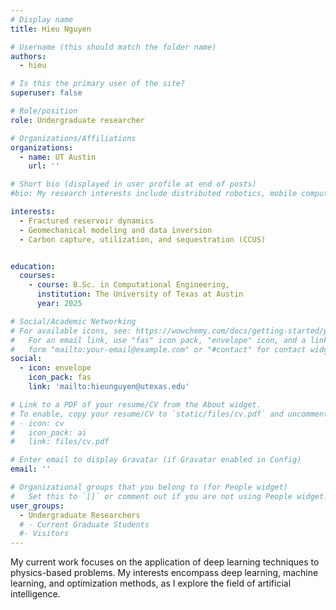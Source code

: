 ```yaml
---
# Display name
title: Hieu Nguyen

# Username (this should match the folder name)
authors:
  - hieu

# Is this the primary user of the site?
superuser: false

# Role/position
role: Undergraduate researcher

# Organizations/Affiliations
organizations:
  - name: UT Austin
    url: ''

# Short bio (displayed in user profile at end of posts)
#bio: My research interests include distributed robotics, mobile computing and programmable matter.

interests:
  - Fractured reservoir dynamics
  - Geomechanical modeling and data inversion
  - Carbon capture, utilization, and sequestration (CCUS)


education:
  courses:
    - course: B.Sc. in Computational Engineering,
      institution: The University of Texas at Austin
      year: 2025

# Social/Academic Networking
# For available icons, see: https://wowchemy.com/docs/getting-started/page-builder/#icons
#   For an email link, use "fas" icon pack, "envelope" icon, and a link in the
#   form "mailto:your-email@example.com" or "#contact" for contact widget.
social:
  - icon: envelope
    icon_pack: fas
    link: 'mailto:hieunguyen@utexas.edu'

# Link to a PDF of your resume/CV from the About widget.
# To enable, copy your resume/CV to `static/files/cv.pdf` and uncomment the lines below.
# - icon: cv
#   icon_pack: ai
#   link: files/cv.pdf

# Enter email to display Gravatar (if Gravatar enabled in Config)
email: ''

# Organizational groups that you belong to (for People widget)
#   Set this to `[]` or comment out if you are not using People widget.
user_groups:
  - Undergraduate Researchers
  # - Current Graduate Students
  #- Visitors
---
```


My current work focuses on the application of deep learning techniques to physics-based problems. My interests encompass deep learning, machine learning, and optimization methods, as I explore the field of artificial intelligence.

